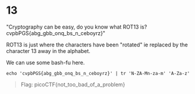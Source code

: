 # 13

"Cryptography can be easy, do you know what ROT13 is? cvpbPGS{abg_gbb_onq_bs_n_ceboyrz}"

ROT13 is just where the characters have been "rotated" ie replaced by the character 13 away in the alphabet.

We can use some bash-fu here.

`echo 'cvpbPGS{abg_gbb_onq_bs_n_ceboyrz}' | tr 'N-ZA-Mn-za-m' 'A-Za-z'`

> Flag: picoCTF{not_too_bad_of_a_problem}

